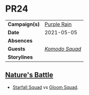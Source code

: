# PR24

|||
| --- | --- |
| **Campaign(s)** | [Purple Rain](../campaigns/purple-rain.md) | session.2
| **Date** | 2021-05-05 |
| **Absences** | |
| **Guests** | *[Komodo Squad](../organisations/astorrel/squads/komodo-squad.md)* |
| **Storylines** | |

## [Nature's Battle](../storylines/natures-battle.md)

- [Starfall Squad](../organisations/astorrel/squads/starfall-squad.md) vs [Gloom Squad](../organisations/astorrel/squads/gloom-squad.md).
